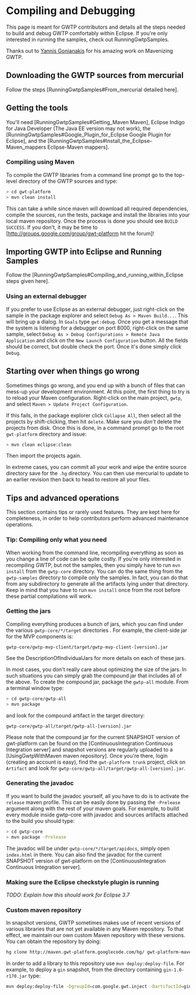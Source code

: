 # Compiling and Debugging

This page is meant for GWTP contributors and details all the steps needed to build and debug GWTP comfortably within Eclipse. If you're only interested in running the samples, check out RunningGwtpSamples.

Thanks out to [Yannis Gonianakis](http://jgonian.wordpress.com/) for his amazing work on Mavenizing GWTP.

## Downloading the GWTP sources from mercurial

Follow the steps [RunningGwtpSamples#From_mercurial detailed here].

## Getting the tools

You'll need [RunningGwtpSamples#Getting_Maven Maven], Eclipse Indigo for Java Developer (The Java EE version may not work), the [RunningGwtpSamples#Google_Plugin_for_Eclipse Google Plugin for Eclipse], and the [RunningGwtpSamples#Install_the_Eclipse-Maven_mappers Eclipse-Maven mappers].

### Compiling using Maven

To compile the GWTP libraries from a command line prompt go to the top-level directory of the GWTP sources and type:

```bash
> cd gwt-platform
> mvn clean install
```
This can take a while since maven will download all required dependencies, compile the sources, run the tests, package and install the libraries into your local maven repository. Once the process is done you should see `BUILD SUCCESS`. If you don't, it may be time to [http://groups.google.com/group/gwt-platform hit the forum]!

## Importing GWTP into Eclipse and Running Samples

Follow the [RunningGwtpSamples#Compiling_and_running_within_Eclipse steps given here].

### Using an external debugger

If you prefer to use Eclipse as an external debugger, just right-click on the sample in the package explorer and select `Debug As > Maven Build...`. This will bring up a dialog. In `Goals` type `gwt:debug`. Once you get a message that the system is listening for a debugger on port 8000, right-click on the same sample, select `Debug As > Debug Configurations > Remote Java Application` and click on the `New Launch Configuration` button. All the fields should be correct, but double check the port. Once it's done simply click `Debug`.

## Starting over when things go wrong

Sometimes things go wrong, and you end up with a bunch of files that can mess-up your development environment. At this point, the first thing to try is to reload your Maven configuration. Right-click on the main project, `gwtp`, and select `Maven > Update Project Configuration`.

If this fails, in the package explorer click `Collapse All`, then select all the projects by shift-clicking, then hit `delete`. Make sure you _don't_ delete the projects from disk. Once this is done, in a command prompt go to the root `gwt-platform` directory and issue:

```bash
> mvn clean eclipse:clean
```
Then import the projects again.

In extreme cases, you can commit all your work and wipe the entire source directory save for the `.hg` directory. You can then use mercurial to update to an earlier revision then back to head to restore all your files.

## Tips and advanced operations

This section contains tips or rarely used features. They are kept here for completeness, in order to help contributors perform advanced maintenance operations.

### Tip: Compiling only what you need

When working from the command line, recompiling everything as soon as you change a line of code can be quite costly. If you're only interested in recompiling GWTP, but not the samples, then you simply have to run `mvn install` from the `gwtp-core` directory. You can do the same thing from the `gwtp-samples` directory to compile only the samples. In fact, you can do that from any subdirectory to generate all the artifacts lying under that directory. Keep in mind that you have to run `mvn install` once from the root before these partial compilations will work.

### Getting the jars

Compiling everything produces a bunch of jars, which you can find under the various `gwtp-core/*/target` directories . For example, the client-side jar for the MVP components is:

```
gwtp-core/gwtp-mvp-client/target/gwtp-mvp-client-[version].jar
```
See the DescriptionOfIndividualJars for more details on each of these jars.

In most cases, you don't really care about optimizing the size of the jars. In such situations you can simply grab the compound jar that includes all of the above.
To create the compound jar, package the `gwtp-all` module. From a terminal window type:

```bash
> cd gwtp-core/gwtp-all
> mvn package
```
and look for the compound artifact in the target directory:

```
gwtp-core/gwtp-all/target/gwtp-all-[version].jar
```

Please note that the compound jar for the current SNAPSHOT version of gwt-platform can be found on the [ContinuousIntegration Continuous Integration server] and snapshot versions are regularly uploaded to a [UsingGwtpWithMaven maven repository]. Once you're there, login (creating an account is easy), find the `gwt-platform trunk` project, click on `Artifact` and look for `gwtp-core/gwtp-all/target/gwtp-all-[version].jar`.

### Generating the javadoc

If you want to build the javadoc yourself, all you have to do is to activate the `release` maven profile. This can be easily done by passing the `-Prelease` argument along with the rest of your maven goals. For example, to build every module inside gwtp-core with javadoc and sources artifacts attached to the build you should type:

```bash
> cd gwtp-core
> mvn package -Prelease
```

The javadoc will be under `gwtp-core/*/target/apidocs`, simply open `index.html` in there. You can also find the javadoc for the current SNAPSHOT version of gwt-platform on the [ContinuousIntegration Continuous Integration server].

### Making sure the Eclipse checkstyle plugin is running

*TODO: Explain how this should work for Eclipse 3.7*

### Custom maven repository

In snapshot versions, GWTP sometimes makes use of recent versions of various libraries that are not yet available in any Maven repository. To that effect, we maintain our own custom Maven repository with these versions. You can obtain the repository by doing:

```bash
hg clone http://maven.gwt-platform.googlecode.com/hg/ gwt-platform-maven
```
In order to add a library to this repository use `mvn deploy:deploy-file`. For example, to deploy a `gin` snapshot, from the directory containing `gin-1.0-r170.jar` type:

```bash
mvn deploy:deploy-file -DgroupId=com.google.gwt.inject -DartifactId=gin -Dversion=1.0-r170 -Dpackaging=jar -Dfile=gin-1.0-r170.jar -Durl=file://c:/users/beaudoin/workspace/gwt-platform-maven/
```
